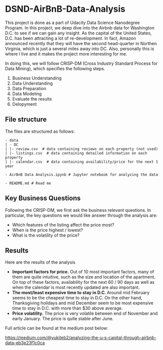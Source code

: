 # DSND-AirBnB-Data-Analysis
This project is done as a part of Udacity Data Science Nanodegree Program. In this project, we deep dive into the Airbnb data for Washington D.C. to see if we can gain any insight. As the capital of the United States, D.C. has been attracting a lot of re-development. In fact, Amazon announced recently that they will have the second head-quarter in Northen Virginia, which is just a several miles away into DC. Also, personally this is where I live and it makes the project more interesting for me.

In doing this, we will follow CRISP-DM (Cross Industry Standard Process for Data Mining), which specifies the following steps.

1. Business Understanding
2. Data Understanding
3. Data Preparation
4. Data Modeling
5. Evaluate the results
6. Delopyment

## File structure
The files are structured as follows:
```
- data
| - DC
| |- review.csv  # data containing reviews on each property (not used)
| |- listings.csv  # data containing detailed information on each property
| |- calendar.csv  # data containing availability/price for the next 1 year

- AirBnB Data Analysis.ipynb # Jupyter notebook for analyzing the data

- README.md # Read me
```


## Key Business Questions
Following the CRISP-DM, we first ask the business relevant questions. In particular, the key questions we would like answer through the analysis are:

- Which features of the listing affect the price most? 
- When is the price highest / lowest?
- What is the volatility of the price?

## Results
Here are the results of the analysis

- <b>Important factors for price.</b> Out of 10 most important factors, many of them are quite intuitive, such as the size and location of the apartment. On top of these factors, availability for the next 60 / 90 days as well as when the calendar is most recently updated are also important.
- <b>The most/least expensive time to stay in D.C. </b>Around mid February seems to be the cheapest time to stay in D.C. On the other hand, Thanksgiving holidays and mid December seem to be most expensive time to stay in D.C. with more than $30 above average.
- <b>Price volatility.</b> The price is very volatile between end of November and early January. The price is quite stable after June.

Full article can be found at the medium post below:

https://medium.com/@yukiteb2/analyzing-the-u-s-capital-through-airbnb-data-eb3e23f1c0ca

